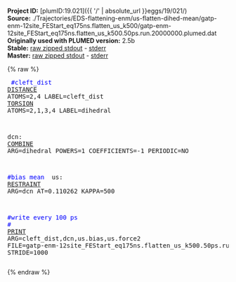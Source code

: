 **Project ID:** [plumID:19.021]({{ '/' | absolute_url }}eggs/19/021/)  
**Source:** ./Trajectories/EDS-flattening-enm/us-flatten-dihed-mean/gatp-enm-12site_FEStart_eq175ns.flatten_us_k500/gatp-enm-12site_FEStart_eq175ns.flatten_us_k500.50ps.run.20000000.plumed.dat  
**Originally used with PLUMED version:** 2.5b  
**Stable:** [raw zipped stdout](gatp-enm-12site_FEStart_eq175ns.flatten_us_k500.50ps.run.20000000.plumed.dat.plumed.stdout.txt.zip) - [stderr](gatp-enm-12site_FEStart_eq175ns.flatten_us_k500.50ps.run.20000000.plumed.dat.plumed.stderr)  
**Master:** [raw zipped stdout](gatp-enm-12site_FEStart_eq175ns.flatten_us_k500.50ps.run.20000000.plumed.dat.plumed_master.stdout.txt.zip) - [stderr](gatp-enm-12site_FEStart_eq175ns.flatten_us_k500.50ps.run.20000000.plumed.dat.plumed_master.stderr)  

{% raw %}<pre>
<span style="color:blue">#cleft_dist</span>
<a href="https://plumed.github.io/doc-master/user-doc/html/_d_i_s_t_a_n_c_e.html">DISTANCE</a> ATOMS=2,4 LABEL=cleft_dist
<a href="https://plumed.github.io/doc-master/user-doc/html/_t_o_r_s_i_o_n.html">TORSION</a> ATOMS=2,1,3,4 LABEL=dihedral

dcn: <a href="https://plumed.github.io/doc-master/user-doc/html/_c_o_m_b_i_n_e.html">COMBINE</a> ARG=dihedral POWERS=1 COEFFICIENTS=-1 PERIODIC=NO

<span style="color:blue">#bias mean </span>
us: <a href="https://plumed.github.io/doc-master/user-doc/html/_r_e_s_t_r_a_i_n_t.html">RESTRAINT</a> ARG=dcn AT=0.110262 KAPPA=500

<span style="color:blue">#write every 100 ps</span>
<span style="color:blue">#</span>
<a href="https://plumed.github.io/doc-master/user-doc/html/_p_r_i_n_t.html">PRINT</a> ARG=cleft_dist,dcn,us.bias,us.force2 FILE=gatp-enm-12site_FEStart_eq175ns.flatten_us_k500.50ps.run.20000000.colvars.dat STRIDE=1000
</pre>{% endraw %}
